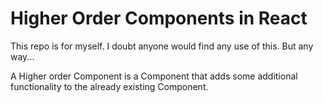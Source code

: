 # Higher Order Components in React

This repo is for myself. I doubt anyone would find any use of this. But any way...

A Higher order Component is a Component that adds some additional functionality to the already existing Component.
